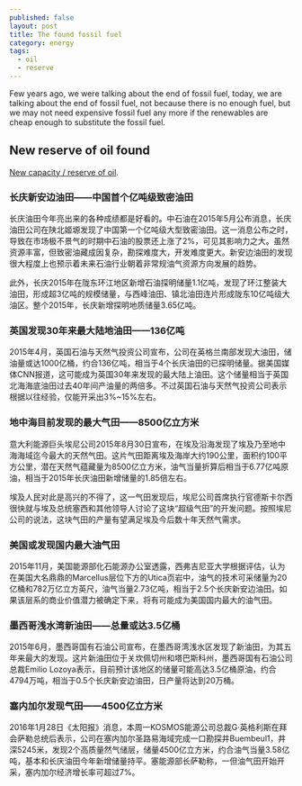 ```yaml
---
published: false
layout: post
title: The found fossil fuel
category: energy
tags:
  - oil
  - reserve
---
```

Few years ago, we were talking about the end of fossil fuel, today, we are talking about the end of fossil fuel, not because there is no enough fuel, but we may not need expensive fossil fuel any more if the renewables are cheap enough to substitute the fossil fuel.



## New reserve of oil found

[New capacity / reserve of oil](http://www.jiemian.com/article/532982.html). 

### 长庆新安边油田——中国首个亿吨级致密油田


长庆油田今年亮出来的各种成绩都是好看的。中石油在2015年5月公布消息，长庆油田公司在陕北姬塬发现了中国第一个亿吨级大型致密油田。这一消息公布之时，导致在市场极不景气的时期中石油的股票还上涨了2%，可见其影响力之大。虽然资源丰富，但致密油藏成因复杂，勘探难度大，开发难度更大。新安边油田的发现很大程度上也预示着未来石油行业朝着非常规油气资源方向发展的趋势。

此外，长庆2015年在陇东环江地区新增石油探明储量1.1亿吨，发现了环江整装大油田，形成超3亿吨的规模储量，与西峰油田、镇北油田连片形成陇东10亿吨级大油区。整个2015年，长庆新增探明地质储量3.65亿吨。

### 英国发现30年来最大陆地油田——136亿吨

2015年4月，英国石油与天然气投资公司宣布，公司在英格兰南部发现大油田，储油量或达1000亿桶，约合136亿吨，相当于4个长庆油田的已探明储量。据美国媒体CNN报道，这可能成为英国30年来发现的最大陆上油田。这个储量相当于英国北海海底油田过去40年间产油量的两倍多。不过英国石油与天然气投资公司表示根据以往经验，仅能开采出3%~15%左右。

### 地中海目前发现的最大气田——8500亿立方米

 

意大利能源巨头埃尼公司2015年8月30日宣布，在埃及沿海发现了埃及乃至地中海海域迄今最大的天然气田。这片气田距离埃及海岸大约190公里，面积约100平方公里，潜在天然气蕴藏量为8500亿立方米，油气当量折算后相当于6.77亿吨原油，相当于2015年长庆油田新增储量的1.85倍左右。

埃及人民对此是高兴的不得了，这一气田发现后，埃尼公司首席执行官德斯卡尔西很快就与埃及总统塞西和其他领导人讨论了这块“超级气田”的开发问题。按照埃尼公司的说法，这块气田的产量有望满足埃及今后数十年天然气需求。

### 美国或发现国内最大油气田

2015年11月，美国能源部化石能源办公室透露，西弗吉尼亚大学根据评估，认为在美国大名鼎鼎的Marcellus层位下方的Utica页岩中，油气的技术可采储量为20亿桶和782万亿立方英尺，油气当量2.73亿吨，相当于2.5个长庆新安边油田。如果该层系的商业价值潜力被确定下来，将有可能成为美国国内最大的油气田。

### 墨西哥浅水湾新油田——总量或达3.5亿桶

2015年6月，墨西哥国有石油公司宣布，在墨西哥湾浅水区发现了新油田，为其五年来最大的发现。这片新油田位于关坎佩切州和塔巴斯科州，墨西哥国有石油公司总裁Emilio Lozoya表示，目前预计该地区的储量可能高达3.5亿桶原油，约合4794万吨，相当于0.5个长庆新安边油田，日产量将达到20万桶。

### 塞内加尔发现气田——4500亿立方米

2016年1月28日《太阳报》消息，本周一KOSMOS能源公司总裁G·英格利斯在拜会萨勒总统后表示，公司在塞内加尔圣路易海域完成一口勘探井Buembeul1，井深5245米，发现2个高质量然气储层，储量4500亿立方米，约合油气当量3.58亿吨，基本和长庆油田今年新增储量持平。塞能源部长萨勒称，一但油气田开始开采，塞内加尔经济增长率可超过7%。
